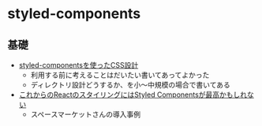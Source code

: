 # styled-components

## 基礎

- [styled-componentsを使ったCSS設計](https://qiita.com/taneba/items/4547830b461d11a69a20)
  - 利用する前に考えることはだいたい書いてあってよかった
  - ディレクトリ設計どうするか、を小〜中規模の場合で書いてある
- [これからのReactのスタイリングにはStyled Componentsが最高かもしれない](https://blog.spacemarket.com/code/introduce_styled_components/)
  - スペースマーケットさんの導入事例